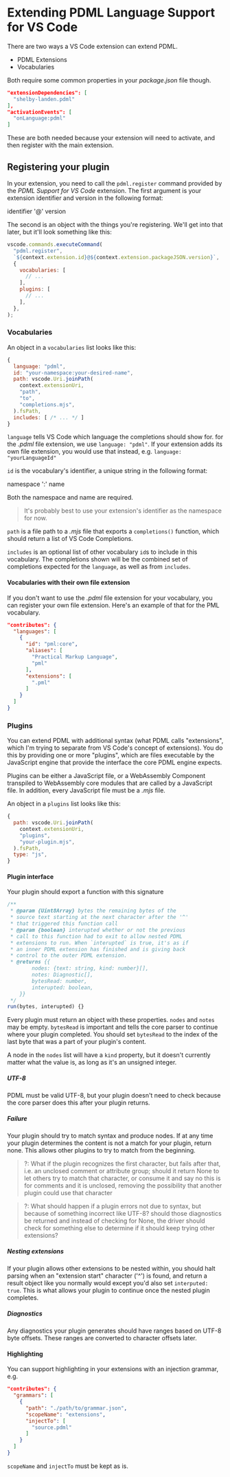 # Extending PDML Language Support for VS Code

There are two ways a VS Code extension can extend PDML.

- PDML Extensions
- Vocabularies

Both require some common properties in your *package.json* file though.

```json
"extensionDependencies": [
  "shelby-landen.pdml"
],
"activationEvents": [
  "onLanguage:pdml"
]
```
These are both needed because your extension will need to activate, and then register with the main extension.

## Registering your plugin
In your extension, you need to call the `pdml.register` command provided by the *PDML Support for VS Code* extension. The first argument is your extension identifier and version in the following format:
  
  identifier '@' version

The second is an object with the things you're registering. We'll get into that later, but it'll look something like this:

```js
vscode.commands.executeCommand(
  "pdml.register",
  `${context.extension.id}@${context.extension.packageJSON.version}`,
  {
    vocabularies: [
      // ...
    ],
    plugins: [
      // ...
    ],
  },
);
```

### Vocabularies
An object in a `vocabularies` list looks like this:

```js
{
  language: "pdml",
  id: "your-namespace:your-desired-name",
  path: vscode.Uri.joinPath(
    context.extensionUri,
    "path",
    "to",
    "completions.mjs",
  ).fsPath,
  includes: [ /* ... */ ]
}
```
`language` tells VS Code which language the completions should show for. for the *.pdml* file extension, we use `language: "pdml"`. If your extension adds its own file extension, you would use that instead, e.g. `language: "yourLanguageId"`

`id` is the vocabulary's identifier, a unique string in the following format:

  namespace ':' name

Both the namespace and name are required.

> It's probably best to use your extension's identifier as the namespace for now.

`path` is a file path to a *.mjs* file that exports a `completions()` function, which should return a list of VS Code Completions.

`includes` is an optional list of other vocabulary `id`s to include in this vocabulary. The completions shown will be the combined set of completions expected for the `language`, as well as from `includes`.

#### Vocabularies with their own file extension
If you don't want to use the *.pdml* file extension for your vocabulary, you can register your own file extension. Here's an example of that for the PML vocabulary.

```json
"contributes": {
  "languages": [
    {
      "id": "pml:core",
      "aliases": [
        "Practical Markup Language",
        "pml"
      ],
      "extensions": [
        ".pml"
      ]
    }
  ]
}
```

### Plugins
You can extend PDML with additional syntax (what PDML calls "extensions", which I'm trying to separate from VS Code's concept of extensions). You do this by providing one or more "plugins", which are files executable by the JavaScript engine that provide the interface the core PDML engine expects.

Plugins can be either a JavaScript file, or a WebAssembly Component transpiled to WebAssembly core modules that are called by a JavaScript file. In addition, every JavaScript file must be a *.mjs* file.

An object in a `plugins` list looks like this:

```js
{
  path: vscode.Uri.joinPath(
    context.extensionUri,
    "plugins",
    "your-plugin.mjs",
  ).fsPath,
  type: "js",
}
```

#### Plugin interface
Your plugin should export a function with this signature
```js
/**
 * @param {Uint8Array} bytes the remaining bytes of the
 * source text starting at the next character after the '^'
 * that triggered this function call
 * @param {boolean} interupted whether or not the previous
 * call to this function had to exit to allow nested PDML
 * extensions to run. When `interupted` is true, it's as if
 * an inner PDML extension has finished and is giving back
 * control to the outer PDML extension.
 * @returns {{
		nodes: {text: string, kind: number}[],
		notes: Diagnostic[],
		bytesRead: number,
		interupted: boolean,
	}}
 */
run(bytes, interupted) {}
```

Every plugin must return an object with these properties. `nodes` and `notes` may be empty. `bytesRead` is important and tells the core parser to continue where your plugin completed. You should set `bytesRead` to the index of the last byte that was a part of your plugin's content.

A node in the `nodes` list will have a `kind` property, but it doesn't currently matter what the value is, as long as it's an unsigned integer.

##### UTF-8
PDML must be valid UTF-8, but your plugin doesn't need to check because the core parser does this after your plugin returns.

##### Failure
Your plugin should try to match syntax and produce nodes. If at any time your plugin determines the content is not a match for your plugin, return none. This allows other plugins to try to match from the beginning.


> ?: What if the plugin recognizes the first character, but fails after that, i.e. an unclosed comment or attribute group; should it return None to let others try to match that character, or consume it and say no this is for comments and it is unclosed, removing the possibility that another plugin could use that character

> ?: What should happen if a plugin errors not due to syntax, but because of something incorrect like UTF-8? should those diagnostics be returned and instead of checking for None, the driver should check for something else to determine if it should keep trying other extensions?

##### Nesting extensions
If your plugin allows other extensions to be nested within, you should halt parsing when an "extension start" character ('^') is found, and return a result object like you normally would except you'd also set `interputed: true`. This is what allows your plugin to continue once the nested plugin completes.

##### Diagnostics
Any diagnostics your plugin generates should have ranges based on UTF-8 byte offsets. These ranges are converted to character offsets later.

#### Highlighting
You can support highlighting in your extensions with an injection grammar, e.g.

```json
"contributes": {
  "grammars": [
    {
      "path": "./path/to/grammar.json",
      "scopeName": "extensions",
      "injectTo": [
        "source.pdml"
      ]
    }
  ]
}
```
`scopeName` and `injectTo` must be kept as is.
